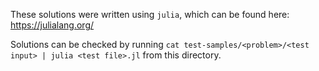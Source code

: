 These solutions were written using ``julia``, which can be found here: https://julialang.org/

Solutions can be checked by running ``cat test-samples/<problem>/<test input> | julia <test file>.jl`` from this directory.